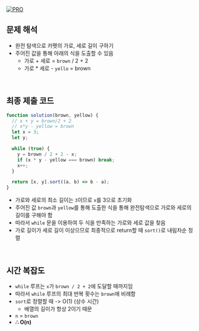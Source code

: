 [![PRO]][Link]

## 문제 해석

- 완전 탐색으로 카펫의 가로, 세로 길이 구하기
- 주어진 값을 통해 아래의 식을 도출할 수 있음
  - 가로 + 세로 = `brown` / 2 + 2
  - 가로 \* 세로 - `yello` = brown

<br/>

## 최종 제출 코드

```javascript
function solution(brown, yellow) {
  // x + y = brown/2 + 2
  // x*y - yellow = brown
  let x = 3;
  let y;

  while (true) {
    y = brown / 2 + 2 - x;
    if (x * y - yellow === brown) break;
    x++;
  }

  return [x, y].sort((a, b) => b - a);
}
```

- 가로와 세로의 최소 길이는 `3`이므로 `x`를 3으로 초기화
- 주어진 값 `brown`과 `yellow`를 통해 도출한 식을 통해 완전탐색으로 가로와 세로의 길이를 구해야 함
- 따라서 `while` 문을 이용하여 두 식을 만족하는 가로와 세로 값을 찾음
- 가로 길이가 세로 길이 이상으므로 최종적으로 return할 때 `sort()`로 내림차순 정렬

<br/>

## 시간 복잡도

- `while` 루프는 `x`가 `brown / 2 + 2`에 도달할 때까지임
- 따라서 `while` 루프의 최대 반복 횟수는 `brown`에 비례함
- `sort`로 정렬할 때 -> O(1) (상수 시간)
  - 배열의 길이가 항상 2이기 때문
- `n` = `brown`
- **∴ O(n)**

<!---------------------------------------------------------------------------->

[PRO]: https://github.com/GoSSaChin/algorithm-js/assets/107768516/67c43b52-bc3f-4571-a249-5519021afbb0
[Link]: https://school.programmers.co.kr/learn/courses/30/lessons/42842
